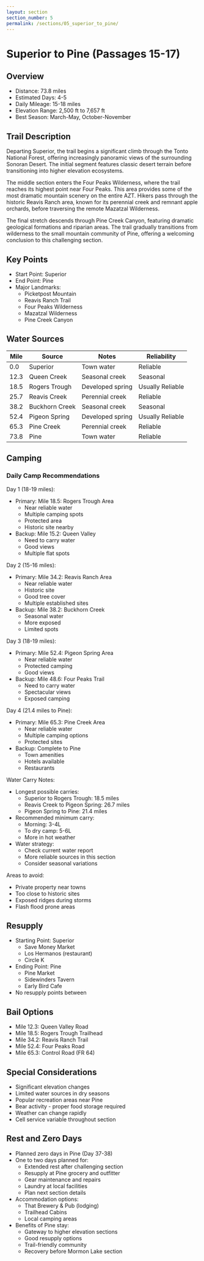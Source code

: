 ```yaml
---
layout: section
section_number: 5
permalink: /sections/05_superior_to_pine/
---
```


# Superior to Pine (Passages 15-17)

## Overview
- Distance: 73.8 miles
- Estimated Days: 4-5
- Daily Mileage: 15-18 miles
- Elevation Range: 2,500 ft to 7,657 ft
- Best Season: March-May, October-November

## Trail Description
Departing Superior, the trail begins a significant climb through the Tonto National Forest, offering increasingly panoramic views of the surrounding Sonoran Desert. The initial segment features classic desert terrain before transitioning into higher elevation ecosystems.

The middle section enters the Four Peaks Wilderness, where the trail reaches its highest point near Four Peaks. This area provides some of the most dramatic mountain scenery on the entire AZT. Hikers pass through the historic Reavis Ranch area, known for its perennial creek and remnant apple orchards, before traversing the remote Mazatzal Wilderness.

The final stretch descends through Pine Creek Canyon, featuring dramatic geological formations and riparian areas. The trail gradually transitions from wilderness to the small mountain community of Pine, offering a welcoming conclusion to this challenging section.

## Key Points
- Start Point: Superior
- End Point: Pine
- Major Landmarks:
  - Picketpost Mountain
  - Reavis Ranch Trail
  - Four Peaks Wilderness
  - Mazatzal Wilderness
  - Pine Creek Canyon

## Water Sources

| Mile | Source | Notes | Reliability |
|------|---------|-------|-------------|
| 0.0 | Superior | Town water | Reliable |
| 12.3 | Queen Creek | Seasonal creek | Seasonal |
| 18.5 | Rogers Trough | Developed spring | Usually Reliable |
| 25.7 | Reavis Creek | Perennial creek | Reliable |
| 38.2 | Buckhorn Creek | Seasonal creek | Seasonal |
| 52.4 | Pigeon Spring | Developed spring | Usually Reliable |
| 65.3 | Pine Creek | Perennial creek | Reliable |
| 73.8 | Pine | Town water | Reliable |

## Camping
### Daily Camp Recommendations
Day 1 (18-19 miles):
- Primary: Mile 18.5: Rogers Trough Area
  - Near reliable water
  - Multiple camping spots
  - Protected area
  - Historic site nearby
- Backup: Mile 15.2: Queen Valley
  - Need to carry water
  - Good views
  - Multiple flat spots

Day 2 (15-16 miles):
- Primary: Mile 34.2: Reavis Ranch Area
  - Near reliable water
  - Historic site
  - Good tree cover
  - Multiple established sites
- Backup: Mile 38.2: Buckhorn Creek
  - Seasonal water
  - More exposed
  - Limited spots

Day 3 (18-19 miles):
- Primary: Mile 52.4: Pigeon Spring Area
  - Near reliable water
  - Protected camping
  - Good views
- Backup: Mile 48.6: Four Peaks Trail
  - Need to carry water
  - Spectacular views
  - Exposed camping

Day 4 (21.4 miles to Pine):
- Primary: Mile 65.3: Pine Creek Area
  - Near reliable water
  - Multiple camping options
  - Protected sites
- Backup: Complete to Pine
  - Town amenities
  - Hotels available
  - Restaurants

Water Carry Notes:
- Longest possible carries:
  - Superior to Rogers Trough: 18.5 miles
  - Reavis Creek to Pigeon Spring: 26.7 miles
  - Pigeon Spring to Pine: 21.4 miles
- Recommended minimum carry:
  - Morning: 3-4L
  - To dry camp: 5-6L
  - More in hot weather
- Water strategy:
  - Check current water report
  - More reliable sources in this section
  - Consider seasonal variations

Areas to avoid:
- Private property near towns
- Too close to historic sites
- Exposed ridges during storms
- Flash flood prone areas

## Resupply
- Starting Point: Superior
  - Save Money Market
  - Los Hermanos (restaurant)
  - Circle K
- Ending Point: Pine
  - Pine Market
  - Sidewinders Tavern
  - Early Bird Cafe
- No resupply points between

## Bail Options
- Mile 12.3: Queen Valley Road
- Mile 18.5: Rogers Trough Trailhead
- Mile 34.2: Reavis Ranch Trail
- Mile 52.4: Four Peaks Road
- Mile 65.3: Control Road (FR 64)

## Special Considerations
- Significant elevation changes
- Limited water sources in dry seasons
- Popular recreation areas near Pine
- Bear activity - proper food storage required
- Weather can change rapidly
- Cell service variable throughout section

## Rest and Zero Days
- Planned zero days in Pine (Day 37-38)
- One to two days planned for:
  - Extended rest after challenging section
  - Resupply at Pine grocery and outfitter
  - Gear maintenance and repairs
  - Laundry at local facilities
  - Plan next section details
- Accommodation options:
  - That Brewery & Pub (lodging)
  - Trailhead Cabins
  - Local camping areas
- Benefits of Pine stay:
  - Gateway to higher elevation sections
  - Good resupply options
  - Trail-friendly community
  - Recovery before Mormon Lake section
